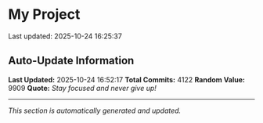 # My Project


Last updated: 2025-10-24 16:25:37

































































































































































































































































































































































































































































































































































































































































































































































































































































































































































































































































































































































































































































































































































































































































































































































































































































































































































































































































































































































































































































































































































































































































































































































































































































































































































































































































































































































































































































































































































































































































































































































































































































































































































































































































































































































































































































































































































































































































































































































































































































































































































































































































































































































































































































































































































































































































































## Auto-Update Information

**Last Updated:** 2025-10-24 16:52:17
**Total Commits:** 4122
**Random Value:** 9909
**Quote:** _Stay focused and never give up!_

---
_This section is automatically generated and updated._